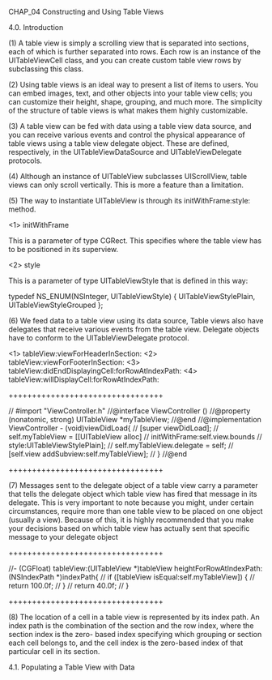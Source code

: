  CHAP_04 Constructing and Using Table Views
 
 
 4.0. Introduction
 
 
 (1) A table view is simply a scrolling view that is separated into sections, each of which is further separated into rows. 
 Each row is an instance of the UITableViewCell class, and you can create custom table view rows by subclassing this class.
 
 (2) Using table views is an ideal way to present a list of items to users. 
 You can embed images, text, and other objects into your table view cells; 
 you can customize their height, shape, grouping, and much more. 
 The simplicity of the structure of table views is what makes them highly customizable.
 
 (3) A table view can be fed with data using a table view data source, 
 and you can receive various events and control the physical appearance of table views using a table view delegate object.
 These are defined, respectively, in the UITableViewDataSource and UITableViewDelegate protocols.
 
 (4) Although an instance of UITableView subclasses UIScrollView, table views can only scroll vertically. 
 This is more a feature than a limitation. 
 
 
 (5) The way to instantiate UITableView is through its initWithFrame:style: method. 
 
 <1> initWithFrame
 
 This is a parameter of type CGRect. This specifies where the table view has to be positioned in its superview. 
 
 <2> style
 
 This is a parameter of type UITableViewStyle that is defined in this way:

typedef NS_ENUM(NSInteger, UITableViewStyle) { 
	UITableViewStylePlain, 
	UITableViewStyleGrouped
};

 (6) We feed data to a table view using its data source,
 Table views also have delegates that receive various events from the table view. 
 Delegate objects have to conform to the UITableViewDelegate protocol. 
 
 <1> 
 tableView:viewForHeaderInSection:
 <2>
 tableView:viewForFooterInSection:
 <3>
 tableView:didEndDisplayingCell:forRowAtIndexPath:
 <4>
 tableView:willDisplayCell:forRowAtIndexPath:
 
 +++++++++++++++++++++++++++++++++
 
//  #import "ViewController.h"
//@interface ViewController () <UITableViewDelegate> 
//@property (nonatomic, strong) UITableView *myTableView; 
//@end
//@implementation ViewController - (void)viewDidLoad{
//        [super viewDidLoad];
//        self.myTableView = [[UITableView alloc]
//                            initWithFrame:self.view.bounds
//                            style:UITableViewStylePlain];
//        self.myTableView.delegate = self;
//        [self.view addSubview:self.myTableView];
//    }
//@end

 +++++++++++++++++++++++++++++++++
 
 (7) Messages sent to the delegate object of a table view carry a parameter 
 that tells the delegate object which table view has fired that message in its delegate. 
 This is very important to note because you might, under certain circumstances, 
 require more than one table view to be placed on one object (usually a view). Because of this, 
 it is highly recommended that you make your decisions based on which table view has actually sent that specific message to your delegate object
 
 +++++++++++++++++++++++++++++++++
 
//- (CGFloat) tableView:(UITableView *)tableView heightForRowAtIndexPath:(NSIndexPath *)indexPath{
//	if ([tableView isEqual:self.myTableView]) { 
//		return 100.0f;
//	}
//	return 40.0f;
// }

+++++++++++++++++++++++++++++++++
 
 (8) The location of a cell in a table view is represented by its index path.
 An index path is the combination of the section and the row index, 
 where the section index is the zero- based index specifying which grouping or section each cell belongs to, 
 and the cell index is the zero-based index of that particular cell in its section.
 
 
 4.1. Populating a Table View with Data